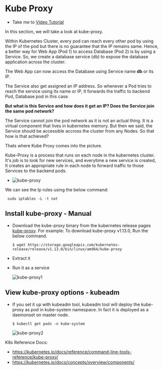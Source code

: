 # Kube Proxy

- Take me to [Video Tutorial](https://kodekloud.com/topic/kube-proxy/)

In this section, we will take a look at kube-proxy.

Within Kubernetes Cluster, every pod can reach every other pod by using the IP of the pod but there is no guarantee that the IP remains same. Hence, a better way for Web App (Pod 1) to access Database (Pod 2) is by using a Service. So, we create a database service (db) to expose the database application across the cluster.

The Web App can now access the Database using Service name **db** or its IP.

The Service also get assigned an IP address. So whenever a Pod tries to reach the service using its name or IP, It forwards the traffic to backend Pod, Database pod in this case.

**But what is this Service and how does it get an IP? Does the Service join the same pod network?**

The Service cannot join the pod network as it is not an actual thing. It is a virtual component that lives in kubernetes memory. But then we said, the Service should be accessible accross the cluster from any Nodes.
So that how is that achieved?

Thats where Kube Proxy comes into the picture.

Kube-Proxy is a process that runs on each node in the kubernetes cluster.
It's job is to look for new services, and everytime a new service is created, It creates an appropriate rule in each node to forward traffic to those Services to the backend pods.

- ![kube-proxy](../../images/kube-proxy.PNG)

We can see the Ip rules using the below command:

```
 sudo iptables -L -t nat

```

## Install kube-proxy - Manual

- Download the kube-proxy binary from the kubernetes release pages [kube-proxy](https://storage.googleapis.com/kubernetes-release/release/v1.13.0/bin/linux/amd64/kube-proxy). For example: To download kube-proxy v1.13.0, Run the below command.

  ```
  $ wget https://storage.googleapis.com/kubernetes-release/release/v1.13.0/bin/linux/amd64/kube-proxy
  ```
- Extract it
- Run it as a service

  ![kube-proxy1](../../images/kube-proxy1.PNG)

## View kube-proxy options - kubeadm

- If you set it up with kubeadm tool, kubeadm tool will deploy the kube-proxy as pod in kube-system namespace. In fact it is deployed as a daemonset on master node.

  ```
  $ kubectl get pods -n kube-system
  ```

  ![kube-proxy2](../../images/kube-proxy2.PNG)

K8s Reference Docs:

- https://kubernetes.io/docs/reference/command-line-tools-reference/kube-proxy/
- https://kubernetes.io/docs/concepts/overview/components/

